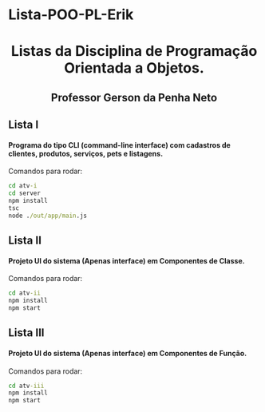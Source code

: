 # Lista-POO-PL-Erik

<div align="center">

# Listas da Disciplina de Programação Orientada a Objetos.

## Professor Gerson da Penha Neto
</div>
<span id="1">

## Lista I

#### Programa do tipo CLI (command-line interface) com cadastros de clientes, produtos, serviços, pets e listagens.
Comandos para rodar:

```cmd
cd atv-i
cd server
npm install
tsc
node ./out/app/main.js
```

<span id="2">

## Lista II

#### Projeto UI do sistema (Apenas interface) em Componentes de Classe.
Comandos para rodar: 

```cmd
cd atv-ii
npm install
npm start
```

<span id="3">

## Lista III

#### Projeto UI do sistema (Apenas interface) em Componentes de Função.
Comandos para rodar: 

```cmd
cd atv-iii
npm install
npm start
```
